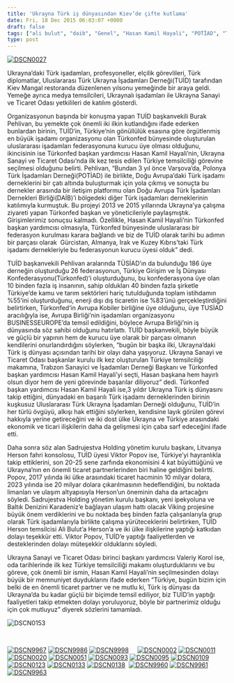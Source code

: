 ```yaml
---
title: 'Ukrayna Türk iş dünyasından Kiev’de çifte kutlama'
date: Fri, 18 Dec 2015 06:03:07 +0000
draft: false
tags: ["ali bulut", "daib", "Genel", "Hasan Kamil Hayali", "POTİAD", "TUİD", "TUİD (Türk Ukrayna İşadamları Derneği)", "türkonfed", "TUSİAD", "Ukrayna Sanayi ve Ticaret Odası", "Ukrayna Türk toplumu", "Varleriy Korol", "Viktor Popov"]
type: post
---
```


[![DSCN0027](http://burakpehlivan.org/wp-content/uploads/2015/12/DSCN00271.jpg)](http://burakpehlivan.org/wp-content/uploads/2015/12/DSCN00271.jpg)

Ukrayna’daki Türk işadamları, profesyoneller, elçilik görevlileri, Türk diplomatlar, Uluslararası Türk Ukrayna İşadamları Derneği(TUİD) tarafından Kiev Mangal restoranda düzenlenen yılsonu yemeğinde bir araya geldi. Yemeğe ayrıca medya temsilcileri, Ukraynalı işadamları ile Ukrayna Sanayi ve Ticaret Odası yetkilileri de katılım gösterdi.

Organizasyonun başında bir konuşma yapan TUİD başkanvekili Burak Pehlivan, bu yemekte çok önemli iki ilkin kutlandığını ifade ederken bunlardan birinin, TUİD’in, Türkiye’nin gönüllülük esasına göre örgütlenmiş en büyük işadamı organizasyonu olan Türkonfed bünyesinde oluşturulan uluslararası işadamları federasyonuna kurucu üye olması olduğunu, ikincisinin ise Türkonfed başkan yardımcısı Hasan Kamil Hayali’nin, Ukrayna Sanayi ve Ticaret Odası’nda ilk kez tesis edilen Türkiye temsilciliği görevine seçilmesi olduğunu belirti. Pehlivan, “Bundan 3 yıl önce Varşova’da, Polonya Türk İşadamları Derneği(POTİAD) ile birlikte, Doğu Avrupa’daki Türk işadamı derneklerini bir çatı altında buluşturmak için yola çıkmış ve sonuçta bu dernekler arasında bir iletişim platformu olan Doğu Avrupa Türk İşadamları Dernekleri Birliği(DAİB)’i bölgedeki diğer Türk işadamları derneklerinin katılımıyla kurmuştuk. Bu projeyi 2013 ve 2015 yıllarında Ukrayna’ya çalışma ziyareti yapan Türkonfed başkan ve yöneticileriyle paylaşmıştık. Girişimlerimiz sonuçsu kalmadı. Özellikle, Hasan Kamil Hayali’nin Türkonfed başkan yardımcısı olmasıyla, Türkonfed bünyesinde uluslararası bir federasyon kurulması karara bağlandı ve biz de TUİD olarak tarihi bu adımın bir parçası olarak  Gürcistan, Almanya, Irak ve Kuzey Kıbrıs’taki Türk işadamı dernekleriyle bu federasyonun kurucu üyesi olduk” dedi.

TUİD başkanvekili Pehlivan aralarında TÜSİAD’ın da bulunduğu 186 üye derneğin oluşturduğu 26 federasyonun, Türkiye Girişim ve İş Dünyası Konfederasyonu(Türkonfed)’i oluşturduğunu, bu konfederasyona üye olan 10 binden fazla iş insanının, sahip oldukları 40 binden fazla şirketle Türkiye’de kamu ve tarım sektörleri hariç tutulduğunda toplam istihdamın %55’ini oluşturduğunu, enerji dışı dış ticaretin ise %83’ünü gerçekleştirdiğini belirtirken, Türkonfed’in Avrupa Kobiler birliğine üye olduğunu, üye TUSİAD aracılığıyla ise, Avrupa Birliği’nin işadamları organizasyonu BUSINESSEUROPE’da temsil edildiğini, böylece Avrupa Birliği’nin iş dünyasında söz sahibi olduğunu hatırlattı. TUİD başkanvekili, böyle büyük ve güçlü bir yapının hem de kurucu üye olarak bir parçası olmanın kendilerini onurlandırdığını söylerken, “bugün bir başka ilki, Ukrayna’daki Türk iş dünyası açısından tarihi bir olayı daha yaşıyoruz. Ukrayna Sanayi ve Ticaret Odası başkanlar kurulu ilk kez oluşturulan Türkiye temsilciliği makamına, Trabzon Sanayici ve İşadamları Derneği Başkanı ve Türkonfed başkan yardımcısı Hasan Kamil Hayali’yi seçti, Hasan başkana hem hayırlı olsun diyor hem de yeni görevinde başarılar diliyoruz” dedi.
Türkonfed başkan yardımcısı Hasan Kamil Hayali ise,3 yıldır Ukrayna Türk iş dünyasını takip ettiğini, dünyadaki en başarılı Türk işadamı derneklerinden birinin kuşkusuz Uluslararası Türk Ukrayna İşadamları Derneği olduğunu, TUİD’in her türlü övgüyü, alkışı hak ettiğini söylerken, kendisine layık görülen görevi hakkıyla yerine getireceğini ve iki dost ülke Ukrayna ve Türkiye arasındaki ekonomik ve ticari ilişkilerin daha da gelişmesi için çaba sarf edeceğini ifade etti.

Daha sonra söz alan Sadrujestva Holding yönetim kurulu başkanı, Litvanya Herson fahri konsolosu, TUİD üyesi Viktor Popov ise, Türkiye’yi hayranlıkla takip ettiklerini, son 20-25 sene zarfında ekonomisini 4 kat büyüttüğünü ve Ukrayna’nın en önemli ticaret partnerlerinden biri haline geldiğini belirtti. Popov, 2017 yılında iki ülke arasındaki ticaret hacminin 10 milyar dolara, 2023 yılında ise 20 milyar dolara çıkarılmasının hedeflendiğini, bu noktada limanları ve ulaşım altyapısıyla Herson’un öneminin daha da artacağını söyledi. Sadrujestva Holding yönetim kurulu başkanı, yeni ipekyoluna ve Baltık Denizini Karadeniz’e bağlayan ulaşım hattı olacak Viking projesine büyük önem verdiklerini ve bu noktada beş binden fazla çalışanlarıyla grup olarak Türk işadamlarıyla birlikte çalışma yürüteceklerini belirtirken, TUİD Herson temsilcisi Ali Bulut’a Herson’a ve iki ülke ilişkilerine yaptığı katkıdan dolayı teşekkür etti. Viktor Popov, TUİD’e yaptığı faaliyetlerden ve desteklerinden dolayı müteşekkir olduklarını söyledi.

Ukrayna Sanayi ve Ticaret Odası birinci başkanı yardımcısı Valeriy Korol ise, oda tarihlerinde ilk kez Türkiye temsilciliği makamı oluşturduklarını ve bu göreve, çok önemli bir ismin, Hasan Kamil Hayali’nin seçilmesinden dolayı büyük bir memnuniyet duyduklarını ifade ederken “Türkiye, bugün bizim için belki de en önemli ticaret partner ve ne mutlu ki, Türk iş dünyası da Ukrayna’da bu kadar güçlü bir biçimde temsil ediliyor, biz TUİD’in yaptığı faaliyetleri takip etmekten dolayı yoruluyoruz, böyle bir partnerimiz olduğu için çok mutluyuz” diyerek sözlerini tamamladı.

![DSCN0153](http://burakpehlivan.org/wp-content/uploads/2015/12/DSCN0153.jpg)

 

[![DSCN9967](http://burakpehlivan.org/wp-content/uploads/2015/12/DSCN9967.jpg)](http://burakpehlivan.org/wp-content/uploads/2015/12/DSCN9967.jpg) [![DSCN9986](http://burakpehlivan.org/wp-content/uploads/2015/12/DSCN9986.jpg)](http://burakpehlivan.org/wp-content/uploads/2015/12/DSCN9986.jpg) [![DSCN9998](http://burakpehlivan.org/wp-content/uploads/2015/12/DSCN9998.jpg)](http://burakpehlivan.org/wp-content/uploads/2015/12/DSCN9998.jpg)     [![DSCN0002](http://burakpehlivan.org/wp-content/uploads/2015/12/DSCN0002.jpg)](http://burakpehlivan.org/wp-content/uploads/2015/12/DSCN0002.jpg) [![DSCN0011](http://burakpehlivan.org/wp-content/uploads/2015/12/DSCN0011.jpg)](http://burakpehlivan.org/wp-content/uploads/2015/12/DSCN0011.jpg) [![DSCN0020](http://burakpehlivan.org/wp-content/uploads/2015/12/DSCN0020.jpg)](http://burakpehlivan.org/wp-content/uploads/2015/12/DSCN0020.jpg) [![DSCN0051](http://burakpehlivan.org/wp-content/uploads/2015/12/DSCN0051.jpg)](http://burakpehlivan.org/wp-content/uploads/2015/12/DSCN0051.jpg) [![DSCN0093](http://burakpehlivan.org/wp-content/uploads/2015/12/DSCN0093.jpg)](http://burakpehlivan.org/wp-content/uploads/2015/12/DSCN0093.jpg) [![DSCN0095](http://burakpehlivan.org/wp-content/uploads/2015/12/DSCN0095.jpg)](http://burakpehlivan.org/wp-content/uploads/2015/12/DSCN0095.jpg) [![DSCN0109](http://burakpehlivan.org/wp-content/uploads/2015/12/DSCN0109.jpg)](http://burakpehlivan.org/wp-content/uploads/2015/12/DSCN0109.jpg) [![DSCN0123](http://burakpehlivan.org/wp-content/uploads/2015/12/DSCN0123.jpg)](http://burakpehlivan.org/wp-content/uploads/2015/12/DSCN0123.jpg) [![DSCN0133](http://burakpehlivan.org/wp-content/uploads/2015/12/DSCN0133.jpg)](http://burakpehlivan.org/wp-content/uploads/2015/12/DSCN0133.jpg) [![DSCN0138](http://burakpehlivan.org/wp-content/uploads/2015/12/DSCN0138.jpg)](http://burakpehlivan.org/wp-content/uploads/2015/12/DSCN0138.jpg)  [![DSCN9960](http://burakpehlivan.org/wp-content/uploads/2015/12/DSCN9960.jpg)](http://burakpehlivan.org/wp-content/uploads/2015/12/DSCN9960.jpg) [![DSCN9961](http://burakpehlivan.org/wp-content/uploads/2015/12/DSCN9961.jpg)](http://burakpehlivan.org/wp-content/uploads/2015/12/DSCN9961.jpg) [![DSCN9963](http://burakpehlivan.org/wp-content/uploads/2015/12/DSCN9963.jpg)](http://burakpehlivan.org/wp-content/uploads/2015/12/DSCN9963.jpg)